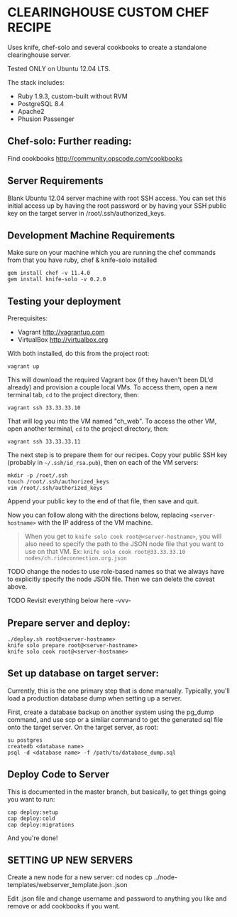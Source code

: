 # CLEARINGHOUSE CUSTOM CHEF RECIPE

Uses knife, chef-solo and several cookbooks to create a standalone
clearinghouse server.

Tested ONLY on Ubuntu 12.04 LTS.

The stack includes:
-   Ruby 1.9.3, custom-built without RVM
-   PostgreSQL 8.4
-   Apache2
-   Phusion Passenger

## Chef-solo: Further reading:
Find cookbooks http://community.opscode.com/cookbooks

## Server Requirements

Blank Ubuntu 12.04 server machine with root SSH access. You can set
this initial access up by having the root password or by having your
SSH public key on the target server in /root/.ssh/authorized_keys.

## Development Machine Requirements

Make sure on your machine which you are running the chef commands from
that you have ruby, chef & knife-solo installed

    gem install chef -v 11.4.0
    gem install knife-solo -v 0.2.0
    
## Testing your deployment

Prerequisites:

-   Vagrant http://vagrantup.com
-   VirtualBox http://virtualbox.org

With both installed, do this from the project root:

    vagrant up
    
This will download the required Vagrant box (if they haven't been DL'd
already) and provision a couple local VMs. To access them, open a new
terminal tab, `cd` to the project directory, then:

    vagrant ssh 33.33.33.10
    
That will log you into the VM named "ch_web". To access the other VM,
open another terminal, `cd` to the project directory, then:

    vagrant ssh 33.33.33.11

The next step is to prepare them for our recipes. Copy your public SSH 
key (probably in `~/.ssh/id_rsa.pub`), then on each of the VM servers:

    mkdir -p /root/.ssh
    touch /root/.ssh/authorized_keys
    vim /root/.ssh/authorized_keys
    
Append your public key to the end of that file, then save and quit.

Now you can follow along with the directions below, replacing 
`<server-hostname>` with the IP address of the VM machine.

> When you get to `knife solo cook root@<server-hostname>`, you will 
> also need to specify the path to the JSON node file that you want to
> use on that VM. Ex:
>     `knife solo cook root@33.33.33.10 nodes/ch.rideconnection.org.json`

TODO change the nodes to use role-based names so that we always have to
     explicitly specify the node JSON file. Then we can delete the
     caveat above.
     
TODO Revisit everything below here -vvv-

## Prepare server and deploy:

    ./deploy.sh root@<server-hostname>
    knife solo prepare root@<server-hostname>
    knife solo cook root@<server-hostname>

## Set up database on target server:
Currently, this is the one primary step that is done manually.
Typically, you'll load a production database dump when setting up a
server.

First, create a database backup on another system using the pg_dump
command, and use scp or a simliar command to get the generated sql file
onto the target server.
On the target server, as root:

    su postgres
    createdb <database name>
    psql -d <database name> -f /path/to/database_dump.sql

## Deploy Code to Server

This is documented in the master branch, but basically, to get things
going you want to run:

    cap deploy:setup
    cap deploy:cold
    cap deploy:migrations

And you're done!


## SETTING UP NEW SERVERS

Create a new node for a new server:
    cd nodes
    cp ../node-templates/webserver_template.json <Server IP>.json

Edit <Server IP>.json file and change username and password to anything
you like and remove or add cookbooks if you want.
